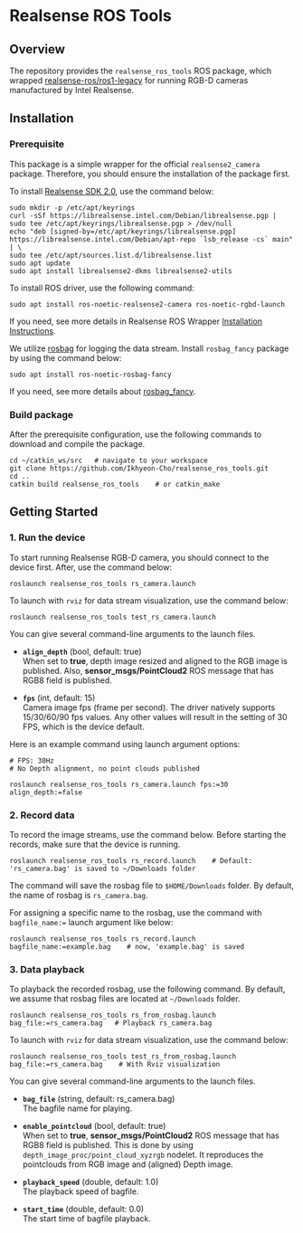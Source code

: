 # Realsense ROS Tools

## Overview

The repository provides the `realsense_ros_tools` ROS package, which wrapped [realsense-ros/ros1-legacy](https://github.com/IntelRealSense/realsense-ros/tree/ros1-legacy) for running RGB-D cameras manufactured by Intel Realsense.

## Installation
### Prerequisite
This package is a simple wrapper for the official `realsense2_camera` package. Therefore, you should ensure the installation of the package first.

To install [Realsense SDK 2.0](https://github.com/IntelRealSense/librealsense), use the command below:
```
sudo mkdir -p /etc/apt/keyrings
curl -sSf https://librealsense.intel.com/Debian/librealsense.pgp | sudo tee /etc/apt/keyrings/librealsense.pgp > /dev/null
echo "deb [signed-by=/etc/apt/keyrings/librealsense.pgp] https://librealsense.intel.com/Debian/apt-repo `lsb_release -cs` main" | \
sudo tee /etc/apt/sources.list.d/librealsense.list
sudo apt update
sudo apt install librealsense2-dkms librealsense2-utils
```
To install ROS driver, use the following command:
```
sudo apt install ros-noetic-realsense2-camera ros-noetic-rgbd-launch
```
If you need, see more details in Realsense ROS Wrapper [Installation Instructions](https://github.com/IntelRealSense/realsense-ros/tree/ros1-legacy#installation-instructions).

We utilize [rosbag](http://wiki.ros.org/rosbag/Commandline) for logging the data stream. Install `rosbag_fancy` package by using the command below:
```
sudo apt install ros-noetic-rosbag-fancy
```
If you need, see more details about [rosbag_fancy](https://github.com/xqms/rosbag_fancy).

### Build package
After the prerequisite configuration, use the following commands to download and compile the package.
```
cd ~/catkin_ws/src   # navigate to your workspace
git clone https://github.com/Ikhyeon-Cho/realsense_ros_tools.git
cd ..
catkin build realsense_ros_tools    # or catkin_make
```
## Getting Started
### 1. Run the device
To start running Realsense RGB-D camera, you should connect to the device first. After, use the command below:
```
roslaunch realsense_ros_tools rs_camera.launch
```
To launch with `rviz` for data stream visualization, use the command below:
```
roslaunch realsense_ros_tools test_rs_camera.launch
```
You can give several command-line arguments to the launch files.
- **`align_depth`** (bool, default: true)<br>
  When set to **true**, depth image resized and aligned to the RGB image is published. Also, **sensor_msgs/PointCloud2** ROS message that has RGB8 field is published.

- **`fps`** (int, default: 15)<br>
  Camera image fps (frame per second). The driver natively supports 15/30/60/90 fps values. Any other values will result in the setting of 30 FPS, which is the device default.

Here is an example command using launch argument options:
```
# FPS: 30Hz
# No Depth alignment, no point clouds published

roslaunch realsense_ros_tools rs_camera.launch fps:=30 align_depth:=false
```
### 2. Record data
To record the image streams, use the command below. Before starting the records, make sure that the device is running.
```
roslaunch realsense_ros_tools rs_record.launch    # Default: 'rs_camera.bag' is saved to ~/Downloads folder
```
The command will save the rosbag file to `$HOME/Downloads` folder. By default, the name of rosbag is `rs_camera.bag`.

For assigning a specific name to the rosbag, use the command with `bagfile_name:=` launch argument like below:
```
roslaunch realsense_ros_tools rs_record.launch bagfile_name:=example.bag    # now, 'example.bag' is saved
```

### 3. Data playback
To playback the recorded rosbag, use the following command. By default, we assume that rosbag files are located at `~/Downloads` folder.
```
roslaunch realsense_ros_tools rs_from_rosbag.launch bag_file:=rs_camera.bag   # Playback rs_camera.bag
```
To launch with `rviz` for data stream visualization, use the command below:
```
roslaunch realsense_ros_tools test_rs_from_rosbag.launch bag_file:=rs_camera.bag    # With Rviz visualization
```
You can give several command-line arguments to the launch files.
- **`bag_file`** (string, default: rs_camera.bag)<br>
  The bagfile name for playing.

- **`enable_pointcloud`** (bool, default: true)<br>
  When set to **true**, **sensor_msgs/PointCloud2** ROS message that has RGB8 field is published. This is done by using `depth_image_proc/point_cloud_xyzrgb` nodelet. It reproduces the pointclouds from RGB image and (aligned) Depth image.

- **`playback_speed`** (double, default: 1.0)<br>
The playback speed of bagfile.

- **`start_time`** (double, default: 0.0)<br>
The start time of bagfile playback.